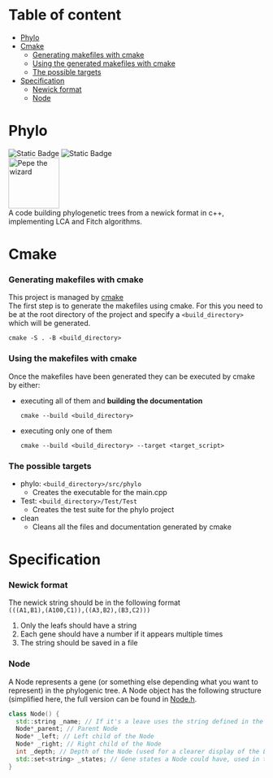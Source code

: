 # Table of content
- [Phylo](#phylo)
- [Cmake](#Cmake)
  + [Generating makefiles with cmake](#Generating-makefiles-with-cmake)
  + [Using the generated makefiles with cmake](#Using-the-generated-makefiles-with-cmake)
  + [The possible targets](#The-possible-targets)
- [Specification](#Specification)
  + [Newick format](#Newick-format)
  + [Node](#Node)

# Phylo
![Static Badge](https://img.shields.io/badge/language-c%2B%2B-blue)
![Static Badge](https://img.shields.io/badge/manager-cmake-green)
<br>
<img src="https://wojakparadise.net/wojak/2817/img" alt="Pepe the wizard" style="width:100px;"/>
<br>
A code building phylogenetic trees from a newick format in c++, implementing LCA and Fitch algorithms.

# Cmake
### Generating makefiles with cmake
This project is managed by [cmake](https://cmake.org/)
<br>
The first step is to generate the makefiles using cmake. For this you need to be at the root directory of the project and specify a `<build_directory>` which will be generated.
```shell
cmake -S . -B <build_directory>
```

### Using the makefiles with cmake
Once the makefiles have been generated they can be executed by cmake by either:
- executing all of them and **building the documentation**
  ```shell
  cmake --build <build_directory>
  ```
- executing only one of them
  ```shell
  cmake --build <build_directory> --target <target_script>
  ```


### The possible targets
- phylo: `<build_directory>/src/phylo`
  + Creates the executable for the main.cpp
- Test: `<build_directory>/Test/Test`
  + Creates the test suite for the phylo project
- clean
  + Cleans all the files and documentation generated by cmake


# Specification
### Newick format
The newick string should be in the following format
<br>
`(((A1,B1),(A100,C1)),((A3,B2),(B3,C2)))`
<br>
1. Only the leafs should have a string
2. Each gene should have a number if it appears multiple times
3. The string should be saved in a file

### Node
A Node represents a gene (or something else depending what you want to represent) in the phylogenic tree. 
A Node object has the following structure (simplified here, the full version can be found in [Node.h](src/Objects/Node.h).
```c++
class Node() {
  std::string _name; // If it's a leave uses the string defined in the newick, else gets assigned a id
  Node*_parent; // Parent Node
  Node* _left; // Left child of the Node
  Node* _right; // Right child of the Node
  int _depth; // Depth of the Node (used for a clearer display of the LCA resutls)
  std::set<string> _states; // Gene states a Node could have, used in the Fitch algorithm
}
```

